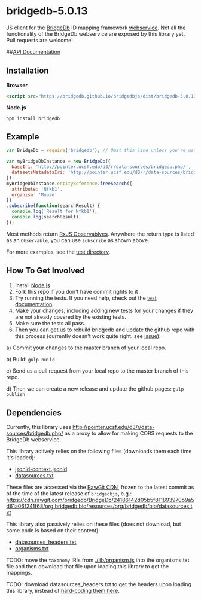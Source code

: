 bridgedb-5.0.13
===================

JS client for the [BridgeDb](http://bridgedb.org) ID mapping framework [webservice](http://bridgedb.org/wiki/BridgeWebservice/).
Not all the functionality of the BridgeDb webservice are exposed by this library yet. Pull requests are welcome!

##[API Documentation](https://bridgedb.github.io/bridgedbjs/docs/)

## Installation

**Browser**
```html
<script src="https://bridgedb.github.io/bridgedbjs/dist/bridgedb-5.0.13.min.js"></script>
```

**Node.js**
```
npm install bridgedb
```

## Example
```js
var BridgeDb = require('bridgedb'); // Omit this line unless you're using Node.js

var myBridgeDbInstance = new BridgeDb({
  baseIri: 'http://pointer.ucsf.edu/d3/r/data-sources/bridgedb.php/',
  datasetsMetadataIri: 'http://pointer.ucsf.edu/d3/r/data-sources/bridgedb-datasources.php'
});
myBridgeDbInstance.entityReference.freeSearch({
  attribute: 'Nfkb1',
  organism: 'Mouse'
})
.subscribe(function(searchResult) {
  console.log('Result for Nfkb1');
  console.log(searchResult);
});
```

Most methods return [RxJS Observablves](https://github.com/Reactive-Extensions/RxJS). Anywhere the return type is listed as an `Observable`, you can use ```subscribe``` as shown above.

For more examples, see the [test directory](https://github.com/bridgedb/bridgedbjs/tree/master/test).

## How To Get Involved

1. Install [Node.js](https://nodejs.org/)
2. Fork this repo if you don't have commit rights to it
3. Try running the tests. If you need help, check out the [test documentation](./test/README.md).
4. Make your changes, including adding new tests for your changes if they are not already covered by the existing tests.
5. Make sure the tests all pass.
6. Then you can get us to rebuild bridgedb and update the github repo with this process (currently doesn't work quite right. see [issue](https://github.com/bridgedb/bridgedbjs/issues/3)):

  a) Commit your changes to the master branch of your local repo.

  b) Build:
    ```
    gulp build
    ```

  c) Send us a pull request from your local repo to the master branch of this repo.

  d) Then we can create a new release and update the github pages:
    ```
    gulp publish
    ```

## Dependencies

Currently, this library uses http://pointer.ucsf.edu/d3/r/data-sources/bridgedb.php/ as a proxy to allow for making CORS requests to the BridgeDb webservice.

This library actively relies on the following files (downloads them each time it's loaded):

* [jsonld-context.jsonld](https://github.com/bridgedb/BridgeDb/blob/master/org.bridgedb.rdf/resources/jsonld-context.jsonld)
* [datasources.txt](https://github.com/bridgedb/BridgeDb/blob/master/org.bridgedb.bio/resources/org/bridgedb/bio/datasources.txt)

These files are accessed via the [RawGit CDN](http://rawgit.com/), frozen to the latest commit as of the time of the latest release of `bridgedbjs`, e.g.:
https://cdn.rawgit.com/bridgedb/BridgeDb/24186142d05b5f811893970b9a5d61a06f241f68/org.bridgedb.bio/resources/org/bridgedb/bio/datasources.txt

This library also passively relies on these files (does not download, but some code is based on their content):
* [datasources_headers.txt](https://github.com/bridgedb/BridgeDb/blob/master/org.bridgedb.bio/resources/org/bridgedb/bio/datasources_headers.txt)
* [organisms.txt](https://github.com/bridgedb/BridgeDb/blob/master/org.bridgedb.bio/resources/org/bridgedb/bio/organisms.txt)

TODO: move the `taxonomy` IRIs from [./lib/organism.js](https://github.com/bridgedb/bridgedbjs/blob/master/lib/organism.js#L35) into the organisms.txt file and then download that file upon loading this library to get the mappings.

TODO: download datasources_headers.txt to get the headers upon loading this library, instead of [hard-coding them here](https://github.com/bridgedb/bridgedbjs/blob/master/lib/dataset.js#L124).
